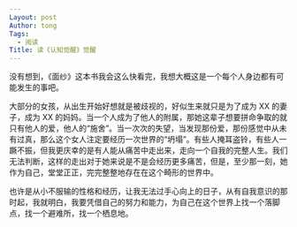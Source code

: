 ```yaml
---
Layout: post
Author: tong
Tags:
  - 阅读
Title: 读《认知觉醒》觉醒
---
```

没有想到，《面纱》这本书我会这么快看完，我想大概这是一个每个人身边都有可能发生的事吧。

大部分的女孩，从出生开始好想就是被歧视的，好似生来就只是为了成为 XX 的妻子，成为 XX 的妈妈。当一个人成为了他人的附属，那她这辈子想要拼命争取的就只有他人的爱，他人的“施舍”。当一次次的失望，当发现那份爱，那份感觉中从未有过真，那么这个女人注定要经历一次世界的“坍塌”。有些人掩耳盗铃，有些人一蹶不振，但我更庆幸的是有人能从痛苦中走出来，走向一个自我的完整人生。我们无法判断，这样的走出对于她来说是不是会经历更多痛苦，但是，至少那一刻，她作为自己，堂堂正正，完完整整地存在在这个畸形的世界中。

也许是从小不服输的性格和经历，让我无法过手心向上的日子，从有自我意识的那时起，我就明白，我要凭借自己的努力和能力，为自己在这个世界上找一个落脚点，找一个避难所，找一个栖息地。